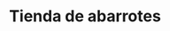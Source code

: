---
title: "Tienda de abarrotes"
url: /valladolid-yucatan/tienda-de-abarrotes/
shop: Lebensmittel
---